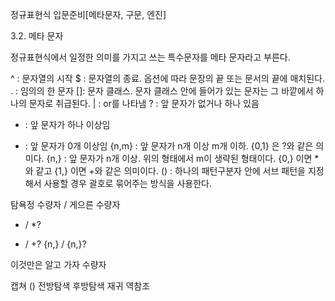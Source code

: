 
정규표현식 입문준비[메타문자, 구문, 엔진]



3.2. 메타 문자

정규표현식에서 일정한 의미를 가지고 쓰는 특수문자를 메타 문자라고 부른다.

^ : 문자열의 시작
$ : 문자열의 종료. 옵션에 따라 문장의 끝 또는 문서의 끝에 매치된다.
. : 임의의 한 문자
[]: 문자 클래스. 문자 클래스 안에 들어가 있는 문자는 그 바깥에서 하나의 문자로 취급된다.
| : or를 나타냄
? : 앞 문자가 없거나 하나 있음
+ : 앞 문자가 하나 이상임
* : 앞 문자가 0개 이상임
{n,m} : 앞 문자가 n개 이상 m개 이하. {0,1} 은 ?와 같은 의미다.
{n,} : 앞 문자가 n개 이상. 위의 형태에서 m이 생략된 형태이다. {0,} 이면 *와 같고 {1,} 이면 +와 같은 의미이다.
() : 하나의 패턴구분자 안에 서브 패턴을 지정해서 사용할 경우 괄호로 묶어주는 방식을 사용한다.


탐욕정 수량자 / 게으른 수량자
* /  *?
+ / +?
{n,} / {n,}?


이것만은 알고 가자
수량자

캡쳐
()
전방탐색
후방탐색
재귀
역참조
